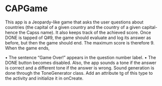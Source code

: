 # CAPGame
This app is a Jeopardy-like game that asks the user questions about countries (the capital of a given country and the country of a given capital-hence the Capss name). It also keeps track of the achieved score.
Once DONE is tapped of Q#9, the game should evaluate and log its answer as before, but then the game should end. The maximum score is therefore 9. 
When the game ends, 

•	The sentence “Game Over!” appears in the question number label.
•	The DONE button becomes disabled.
Also, the app sounds a tone if the answer is correct and a different tone if the answer is wrong. Sound generation is done through the ToneGenerator class. Add an attribute tg of this type to the activity and initialize it in onCreate.
